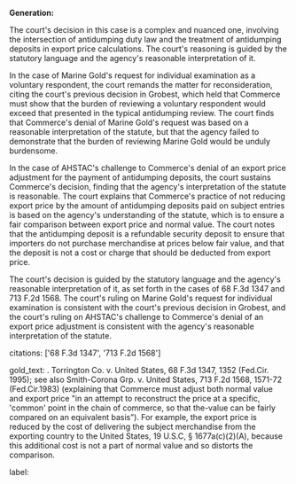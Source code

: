 **Generation:**


The court's decision in this case is a complex and nuanced one, involving the intersection of antidumping duty law and the treatment of antidumping deposits in export price calculations. The court's reasoning is guided by the statutory language and the agency's reasonable interpretation of it.

In the case of Marine Gold's request for individual examination as a voluntary respondent, the court remands the matter for reconsideration, citing the court's previous decision in Grobest, which held that Commerce must show that the burden of reviewing a voluntary respondent would exceed that presented in the typical antidumping review. The court finds that Commerce's denial of Marine Gold's request was based on a reasonable interpretation of the statute, but that the agency failed to demonstrate that the burden of reviewing Marine Gold would be unduly burdensome.

In the case of AHSTAC's challenge to Commerce's denial of an export price adjustment for the payment of antidumping deposits, the court sustains Commerce's decision, finding that the agency's interpretation of the statute is reasonable. The court explains that Commerce's practice of not reducing export price by the amount of antidumping deposits paid on subject entries is based on the agency's understanding of the statute, which is to ensure a fair comparison between export price and normal value. The court notes that the antidumping deposit is a refundable security deposit to ensure that importers do not purchase merchandise at prices below fair value, and that the deposit is not a cost or charge that should be deducted from export price.

The court's decision is guided by the statutory language and the agency's reasonable interpretation of it, as set forth in the cases of 68 F.3d 1347 and 713 F.2d 1568. The court's ruling on Marine Gold's request for individual examination is consistent with the court's previous decision in Grobest, and the court's ruling on AHSTAC's challenge to Commerce's denial of an export price adjustment is consistent with the agency's reasonable interpretation of the statute. 

citations: ['68 F.3d 1347', '713 F.2d 1568']

gold_text: . Torrington Co. v. United States, 68 F.3d 1347, 1352 (Fed.Cir. 1995); see also Smith-Corona Grp. v. United States, 713 F.2d 1568, 1571-72 (Fed.Cir.1983) (explaining that Commerce must adjust both normal value and export price "in an attempt to reconstruct the price at a specific, 'common' point in the chain of commerce, so that the-value can be fairly compared on an equivalent basis”). For example, the export price is reduced by the cost of delivering the subject merchandise from the exporting country to the United States, 19 U.S.C, § 1677a(c)(2)(A), because this additional cost is not a part of normal value and so distorts the comparison.

label: 